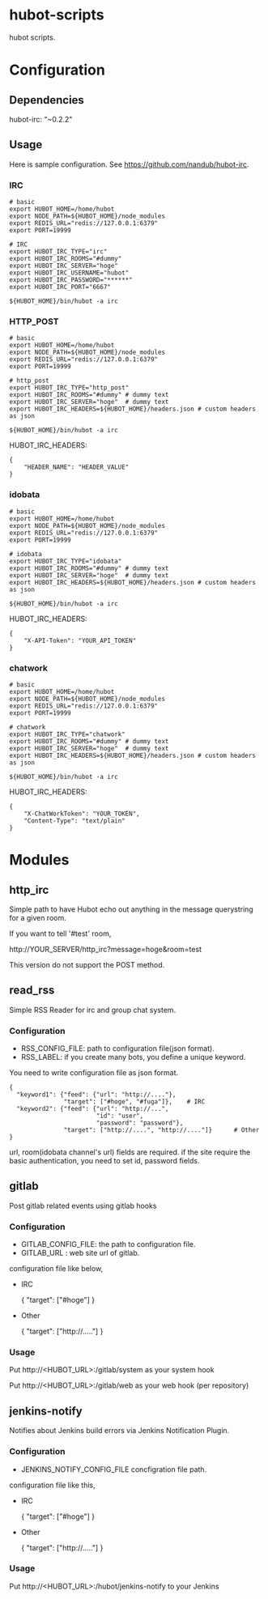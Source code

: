 hubot-scripts
=============

hubot scripts.

# Configuration

## Dependencies

  hubot-irc: "~0.2.2"

## Usage

Here is sample configuration. See https://github.com/nandub/hubot-irc.

### IRC

    # basic
    export HUBOT_HOME=/home/hubot
    export NODE_PATH=${HUBOT_HOME}/node_modules
    export REDIS_URL="redis://127.0.0.1:6379"
    export PORT=19999
    
    # IRC
    export HUBOT_IRC_TYPE="irc"
    export HUBOT_IRC_ROOMS="#dummy"
    export HUBOT_IRC_SERVER="hoge"
    export HUBOT_IRC_USERNAME="hubot"
    export HUBOT_IRC_PASSWORD="******"
    export HUBOT_IRC_PORT="6667"
    
    ${HUBOT_HOME}/bin/hubot -a irc

### HTTP_POST

    # basic
    export HUBOT_HOME=/home/hubot
    export NODE_PATH=${HUBOT_HOME}/node_modules
    export REDIS_URL="redis://127.0.0.1:6379"
    export PORT=19999
    
    # http_post
    export HUBOT_IRC_TYPE="http_post"
    export HUBOT_IRC_ROOMS="#dummy" # dummy text
    export HUBOT_IRC_SERVER="hoge"  # dummy text
    export HUBOT_IRC_HEADERS=${HUBOT_HOME}/headers.json # custom headers as json
    
    ${HUBOT_HOME}/bin/hubot -a irc

HUBOT_IRC_HEADERS:

    {
        "HEADER_NAME": "HEADER_VALUE"
    }


### idobata

    # basic
    export HUBOT_HOME=/home/hubot
    export NODE_PATH=${HUBOT_HOME}/node_modules
    export REDIS_URL="redis://127.0.0.1:6379"
    export PORT=19999
    
    # idobata
    export HUBOT_IRC_TYPE="idobata"
    export HUBOT_IRC_ROOMS="#dummy" # dummy text
    export HUBOT_IRC_SERVER="hoge"  # dummy text
    export HUBOT_IRC_HEADERS=${HUBOT_HOME}/headers.json # custom headers as json
    
    ${HUBOT_HOME}/bin/hubot -a irc

HUBOT_IRC_HEADERS:

    {
        "X-API-Token": "YOUR_API_TOKEN"
    }


### chatwork

    # basic
    export HUBOT_HOME=/home/hubot
    export NODE_PATH=${HUBOT_HOME}/node_modules
    export REDIS_URL="redis://127.0.0.1:6379"
    export PORT=19999
    
    # chatwork
    export HUBOT_IRC_TYPE="chatwork"
    export HUBOT_IRC_ROOMS="#dummy" # dummy text
    export HUBOT_IRC_SERVER="hoge"  # dummy text
    export HUBOT_IRC_HEADERS=${HUBOT_HOME}/headers.json # custom headers as json
    
    ${HUBOT_HOME}/bin/hubot -a irc

HUBOT_IRC_HEADERS:

    {
        "X-ChatWorkToken": "YOUR_TOKEN",
        "Content-Type": "text/plain"
    }

# Modules

## http_irc

Simple path to have Hubot echo out anything in the message querystring for a given room.

If you want to tell '#test' room,

http://YOUR_SERVER/http_irc?message=hoge&room=test

This version do not support the POST method.

## read_rss

Simple RSS Reader for irc and group chat system.

### Configuration

* RSS_CONFIG_FILE: path to configuration file(json format).
* RSS_LABEL:       if you create many bots, you define a unique keyword.

You need to write configuration file as json format.

    {
      "keyword1": {"feed": {"url": "http://...."},
                   "target": ["#hoge", "#fuga"]},    # IRC
      "keyword2": {"feed": {"url": "http://...",
                            "id": "user",
                            "password": "password"},
                   "target": ["http://....", "http://...."]}      # Other
    }

url, room(idobata channel's url) fields are required. if the site require the basic
authentication, you need to set id, password fields.

## gitlab

Post gitlab related events using gitlab hooks

### Configuration

* GITLAB_CONFIG_FILE: the path to configuration file.
* GITLAB_URL        : web site url of gitlab.

configuration file like below,

* IRC

    {
         "target": ["#hoge"]
     }

* Other

    {
         "target": ["http://....."]
     }

### Usage

Put http://<HUBOT_URL>:<PORT>/gitlab/system as your system hook

Put http://<HUBOT_URL>:<PORT>/gitlab/web as your web hook (per repository)

## jenkins-notify

Notifies about Jenkins build errors via Jenkins Notification Plugin.

### Configuration

* JENKINS_NOTIFY_CONFIG_FILE concfigration file path.

configuration file like this,

* IRC

    {
         "target": ["#hoge"]
     }

* Other

    {
         "target": ["http://....."]
     }

### Usage

Put http://<HUBOT_URL>:<PORT>/hubot/jenkins-notify to your Jenkins
